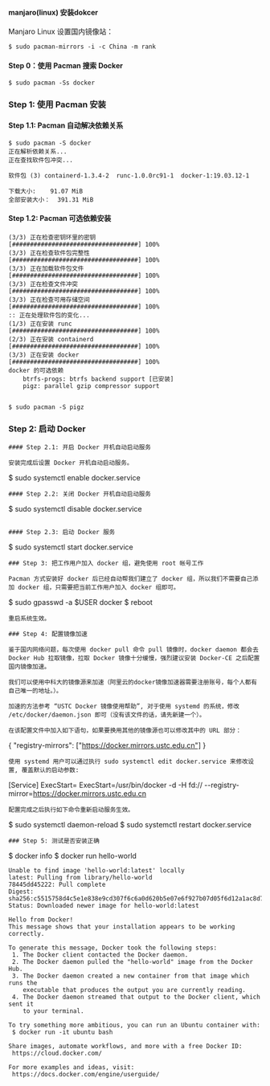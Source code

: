 
#### manjaro(linux) 安装dokcer

Manjaro Linux 设置国内镜像站：

```
$ sudo pacman-mirrors -i -c China -m rank 

```

#### Step 0：使用 Pacman 搜索 Docker

```
$ sudo pacman -Ss docker
```
### Step 1: 使用 Pacman 安装

#### Step 1.1: Pacman 自动解决依赖关系
```
$ sudo pacman -S docker
正在解析依赖关系...
正在查找软件包冲突...

软件包 (3) containerd-1.3.4-2  runc-1.0.0rc91-1  docker-1:19.03.12-1

下载大小:    91.07 MiB
全部安装大小：  391.31 MiB

```
#### Step 1.2: Pacman 可选依赖安装
```
(3/3) 正在检查密钥环里的密钥                                     [###################################] 100%
(3/3) 正在检查软件包完整性                                       [###################################] 100%
(3/3) 正在加载软件包文件                                         [###################################] 100%
(3/3) 正在检查文件冲突                                           [###################################] 100%
(3/3) 正在检查可用存储空间                                       [###################################] 100%
:: 正在处理软件包的变化...
(1/3) 正在安装 runc                                              [###################################] 100%
(2/3) 正在安装 containerd                                        [###################################] 100%
(3/3) 正在安装 docker                                            [###################################] 100%
docker 的可选依赖
	btrfs-progs: btrfs backend support [已安装]
	pigz: parallel gzip compressor support


$ sudo pacman -S pigz

```
### Step 2: 启动 Docker
```
#### Step 2.1: 开启 Docker 开机自动启动服务

安装完成后设置 Docker 开机自动启动服务。

```
$ sudo systemctl enable docker.service

```
#### Step 2.2: 关闭 Docker 开机自动启动服务

```
$ sudo systemctl disable docker.service

```

#### Step 2.3: 启动 Docker 服务
 ```
 $ sudo systemctl start docker.service

 ```
### Step 3: 把工作用户加入 docker 组，避免使用 root 帐号工作

Pacman 方式安装好 docker 后已经自动帮我们建立了 docker 组，所以我们不需要自己添加 docker 组，只需要把当前工作用户加入 docker 组即可。
```
$ sudo gpasswd -a $USER docker
$ reboot

```
重启系统生效。

### Step 4: 配置镜像加速

鉴于国内网络问题，每次使用 docker pull 命令 pull 镜像时，docker daemon 都会去 Docker Hub 拉取镜像，拉取 Docker 镜像十分缓慢，强烈建议安装 Docker-CE 之后配置国内镜像加速。

我们可以使用中科大的镜像源来加速（阿里云的docker镜像加速器需要注册账号，每个人都有自己唯一的地址。）。

加速的方法参考 “USTC Docker 镜像使用帮助”, 对于使用 systemd 的系统，修改 /etc/docker/daemon.json 即可（没有该文件的话，请先新建一个）。

在该配置文件中加入如下语句，如果要换用其他的镜像源也可以修改其中的 URL 部分：
```
{
    "registry-mirrors": ["https://docker.mirrors.ustc.edu.cn"]
}

```
使用 systemd 用户可以通过执行 sudo systemctl edit docker.service 来修改设置, 覆盖默认的启动参数:
```
[Service]
ExecStart=
ExecStart=/usr/bin/docker -d -H fd:// --registry-mirror=https://docker.mirrors.ustc.edu.cn

```
配置完成之后执行如下命令重新启动服务生效。

```
$ sudo systemctl daemon-reload
$ sudo systemctl restart docker.service

```
### Step 5: 测试是否安装正确

```
$ docker info
$ docker run hello-world

    Unable to find image 'hello-world:latest' locally
    latest: Pulling from library/hello-world
    78445dd45222: Pull complete
    Digest: sha256:c5515758d4c5e1e838e9cd307f6c6a0d620b5e07e6f927b07d05f6d12a1ac8d7
    Status: Downloaded newer image for hello-world:latest

    Hello from Docker!
    This message shows that your installation appears to be working correctly.

    To generate this message, Docker took the following steps:
     1. The Docker client contacted the Docker daemon.
     2. The Docker daemon pulled the "hello-world" image from the Docker Hub.
     3. The Docker daemon created a new container from that image which runs the
        executable that produces the output you are currently reading.
     4. The Docker daemon streamed that output to the Docker client, which sent it
        to your terminal.

    To try something more ambitious, you can run an Ubuntu container with:
     $ docker run -it ubuntu bash

    Share images, automate workflows, and more with a free Docker ID:
     https://cloud.docker.com/

    For more examples and ideas, visit:
     https://docs.docker.com/engine/userguide/

```


